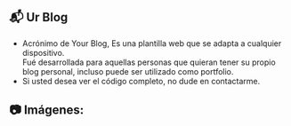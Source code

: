 ## 📬 Ur Blog 
- Acrónimo de Your Blog, Es una plantilla web que se adapta a cualquier dispositivo.</br> Fué desarrollada para aquellas personas que quieran tener su propio blog personal, incluso puede ser utilizado como portfolio.
- Si usted desea ver el código completo, no dude en contactarme.
## 📷 Imágenes:

